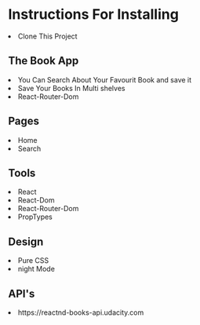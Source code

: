 # Instructions For Installing
<li>Clone This Project </li>

## The Book App 
<li>You Can Search About Your Favourit Book and save it</li>
<li>Save Your Books In Multi shelves</li>
<li>React-Router-Dom</li>

## Pages
<li>Home</li>
<li>Search</li>


## Tools 
<li>React</li>
<li>React-Dom</li>
<li>React-Router-Dom</li>
<li>PropTypes</li>


## Design
<li>Pure CSS</li>
<li>night Mode</li>


## API's
<li>https://reactnd-books-api.udacity.com</li>

